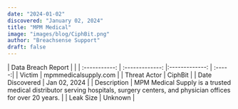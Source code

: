```yaml
---
date: "2024-01-02"
discovered: "January 02, 2024"
title: "MPM Medical"
image: "images/blog/CiphBit.png"
author: "Breachsense Support"
draft: false
---
```


| Data Breach Report           |              | 
| :-----------: | :-------------:     |:-------------:    | :-----:|
| Victim      | mpmmedicalsupply.com      | 
| Threat Actor      | CiphBit      | 
| Date Discovered      | Jan 02, 2024      | 
| Description      | MPM Medical Supply is a trusted medical distributor serving hospitals, surgery centers, and physician offices for over 20 years.      | 
| Leak Size      | Unknown      | 

